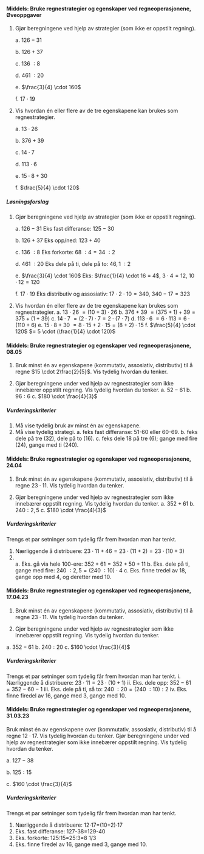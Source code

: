 
#### Middels: Bruke regnestrategier og egenskaper ved regneoperasjonene,  Øveoppgaver

1. Gjør beregningene ved hjelp av strategier (som ikke er oppstilt
   regning).

   a. $126 - 31$

   b. $126 + 37$

   c. $136\ :8$

   d. $461\ :20$

   e. $\frac{3}{4} \cdot 160$

   f. $17 \cdot 19$

2. Vis hvordan én eller flere av de tre egenskapene kan brukes som
   regnestrategier.

   a. $13 \cdot 26$

   b. $376 + 39$

   c. $14 \cdot 7$

   d. $113 \cdot 6$

   e. $15 \cdot 8 + 30$

   f. $\frac{5}{4} \cdot 120$

##### Løsningsforslag

1. Gjør beregningene ved hjelp av strategier (som ikke er oppstilt
   regning).

   a. $126 - 31$ Eks fast differanse: $125 - 30$

   b. $126 + 37$ Eks opp/ned: $123 + 40$

   c. $136\ :8$ Eks forkorte: $68\ :4 = 34\ :2$

   d. $461\ :20$ Eks dele på ti, dele på to: $46,1\ :2$

   e. $\frac{3}{4} \cdot 160$ Eks: $\frac{1}{4} \cdot 16 = 4$,
   $3 \cdot 4 = 12$, $10 \cdot 12 = 120$

   f. $17 \cdot 19$ Eks distributiv og assosiativ:
   $17 \cdot 2 \cdot 10 = 340$, $340 - 17 = 323$

2. Vis hvordan én eller flere av de tre egenskapene kan brukes som
   regnestrategier.
   a. $13 \cdot 26$ $= (10 + 3) \cdot 26$
   b. $376 + 39$ $= (375 + 1) + 39 = 375 + (1 + 39)$
   c. $14 \cdot 7$ $= (2 \cdot 7) \cdot 7 = 2 \cdot (7 \cdot 7)$
   d. $113 \cdot 6$ $= 6 \cdot 113 = 6 \cdot (110 + 6)$
   e. $15 \cdot 8 + 30$ $= 8 \cdot 15 + 2 \cdot 15 = (8 + 2) \cdot 15$
   f. $\frac{5}{4} \cdot 120$ $= 5 \cdot (\frac{1}{4} \cdot 120)$


#### Middels: Bruke regnestrategier og egenskaper ved regneoperasjonene,  08.05

1. Bruk minst én av egenskapene (kommutativ, assosiativ, distributiv) til å regne $15 \cdot 2\frac{2}{5}$. Vis tydelig hvordan du tenker.

2. Gjør beregningene under ved hjelp av regnestrategier som ikke innebærer oppstilt regning. Vis tydelig hvordan du tenker.
a.  $52 - 61$
b.  $96 : 6$
c.  $180 \cdot \frac{4}{3}$

##### Vurderingskriterier


1. Må vise tydelig bruk av minst én av egenskapene.
2. Må vise tydelig strategi. a. feks fast differanse: 51-60 eller 60-69. b. feks dele på tre (32), dele på to (16). c. feks dele 18 på tre (6); gange med fire (24), gange med ti (240).  


#### Middels: Bruke regnestrategier og egenskaper ved regneoperasjonene,  24.04

1. Bruk minst én av egenskapene (kommutativ, assosiativ, distributiv) til å regne $23 \cdot 11$. Vis tydelig hvordan du tenker.

2. Gjør beregningene under ved hjelp av regnestrategier som ikke innebærer oppstilt regning. Vis tydelig hvordan du tenker.
a.  $352 + 61$
b.  $240 : 2,5$
c.  $180 \cdot \frac{4}{3}$

##### Vurderingskriterier

Trengs et par setninger som tydelig får frem hvordan man har tenkt.

1. Nærliggende å distribuere: $23 \cdot 11 + 46 = 23 \cdot (11 + 2) = 23 \cdot (10 + 3)$
2. \
a. Eks. gå via hele 100-ere: $352 + 61 = 352 + 50 + 11$
b. Eks. dele på ti, gange med fire: $240\ :2,5 = (240\ :10) \cdot 4$
c. Eks. finne tredel av 18, gange opp med 4, og deretter med 10.


#### Middels: Bruke regnestrategier og egenskaper ved regneoperasjonene,  17.04.23

1. Bruk minst én av egenskapene (kommutativ, assosiativ, distributiv) til å regne $23 \cdot 11$. Vis tydelig hvordan du tenker.

2. Gjør beregningene under ved hjelp av regnestrategier som ikke innebærer oppstilt regning. Vis tydelig hvordan du tenker.

a. $352 - 61$
b. $240 : 20$
c. $160 \cdot \frac{3}{4}$

##### Vurderingskriterier

Trengs et par setninger som tydelig får frem hvordan man har tenkt.
    i.  Nærliggende å distribuere: $23 \cdot 11 = 23 \cdot (10 + 1)$
    ii. Eks. dele opp: $352 - 61 = 352 - 60 - 1$
    iii. Eks. dele på ti, så to: $240\ :20 = (240\ :10):2$
    iv. Eks. finne firedel av 16, gange med 3, gange med 10.


#### Middels: Bruke regnestrategier og egenskaper ved regneoperasjonene,  31.03.23

Bruk minst én av egenskapene over (kommutativ, assosiativ, distributiv) til å regne $12 \cdot 17$. Vis tydelig hvordan du tenker.
Gjør beregningene under ved hjelp av regnestrategier som ikke innebærer oppstilt regning. Vis tydelig hvordan du tenker.

a. $127 - 38$

b. $125 : 15$

c. $160 \cdot \frac{3}{4}$

##### Vurderingskriterier

Trengs et par setninger som tydelig får frem hvordan man har tenkt.

1. Nærliggende å distribuere: 12⋅17=(10+2)⋅17
2. Eks. fast differanse: 127-38=129-40
3. Eks. forkorte: 125∶15=25∶3=8 1/3
4. Eks. finne firedel av 16, gange med 3, gange med 10.


